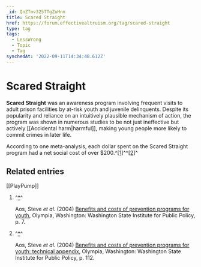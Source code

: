 ```yaml
---
_id: QnZTmv325TTgZuHnn
title: Scared Straight
href: https://forum.effectivealtruism.org/tag/scared-straight
type: tag
tags:
  - LessWrong
  - Topic
  - Tag
synchedAt: '2022-09-11T14:34:48.612Z'
---
```

# Scared Straight

**Scared Straight** was an awareness program involving frequent visits to adult prison facilities by at-risk youth and juvenile delinquents. Despite its popularity and reliance on an intuitively plausible mechanism of action, the program was shown in numerous studies to be not just ineffective but actively [[Accidental harm|harmful]], making young people more likely to commit crimes in later life.

According to one meta-analysis, each dollar spent on the Scared Straight program had a net social cost of over $200.^[\[1\]](#fnv0shi7ijk6)^^[\[2\]](#fntlyfdmmgb5j)^

Related entries
---------------

[[PlayPump]]

1.  ^**[^](#fnrefv0shi7ijk6)**^
    
    Aos, Steve *et al.* (2004) [Benefits and costs of prevention programs for youth](http://www.wsipp.wa.gov/ReportFile/881), Olympia, Washington: Washington State Institute for Public Policy, p. 7.
    
2.  ^**[^](#fnreftlyfdmmgb5j)**^
    
    Aos, Steve *et al.* (2004) [Benefits and costs of prevention programs for youth: technical appendix](http://www.wsipp.wa.gov/ReportFile/882), Olympia, Washington: Washington State Institute for Public Policy, p. 112.